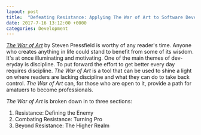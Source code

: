 ```yaml
---
layout: post
title:  "Defeating Resistance: Applying The War of Art to Software Development"
date: 2017-7-16 13:12:00 +0000
categories: Development
---
```


*[The War of Art][art]* by Steven Pressfield is worthy of any reader's time. Anyone who creates anything in life could stand to benefit from some of its wisdom. It's at once illuminating and motivating. One of the main themes of dev-eryday is discipline. To put forward the effort to get better every day requires discipline. *The War of Art* is a tool that can be used to shine a light on where readers are lacking discipline and what they can do to take back control. *The War of Art* can, for those who are open to it, provide a path for amatuers to become professionals.

*The War of Art* is broken down in to three sections:
 1. Resistance: Defining the Enemy
 2. Combating Resistance: Turning Pro
 3. Beyond Resistance: The Higher Realm

[art]: https://www.amazon.com/War-Art-Through-Creative-Battles/dp/1936891026